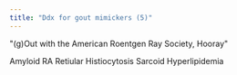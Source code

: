 ```yaml
---
title: "Ddx for gout mimickers (5)"
---
```

&quot;(g)Out with the American Roentgen Ray Society, Hooray&quot;

Amyloid
RA
Retiular Histiocytosis
Sarcoid
Hyperlipidemia

